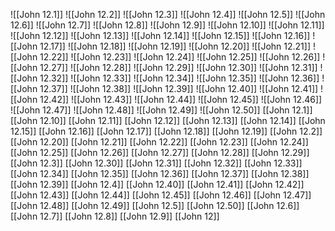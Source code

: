 ![[John 12.1]]
![[John 12.2]]
![[John 12.3]]
![[John 12.4]]
![[John 12.5]]
![[John 12.6]]
![[John 12.7]]
![[John 12.8]]
![[John 12.9]]
![[John 12.10]]
![[John 12.11]]
![[John 12.12]]
![[John 12.13]]
![[John 12.14]]
![[John 12.15]]
![[John 12.16]]
![[John 12.17]]
![[John 12.18]]
![[John 12.19]]
![[John 12.20]]
![[John 12.21]]
![[John 12.22]]
![[John 12.23]]
![[John 12.24]]
![[John 12.25]]
![[John 12.26]]
![[John 12.27]]
![[John 12.28]]
![[John 12.29]]
![[John 12.30]]
![[John 12.31]]
![[John 12.32]]
![[John 12.33]]
![[John 12.34]]
![[John 12.35]]
![[John 12.36]]
![[John 12.37]]
![[John 12.38]]
![[John 12.39]]
![[John 12.40]]
![[John 12.41]]
![[John 12.42]]
![[John 12.43]]
![[John 12.44]]
![[John 12.45]]
![[John 12.46]]
![[John 12.47]]
![[John 12.48]]
![[John 12.49]]
![[John 12.50]]
[[John 12.1]]
[[John 12.10]]
[[John 12.11]]
[[John 12.12]]
[[John 12.13]]
[[John 12.14]]
[[John 12.15]]
[[John 12.16]]
[[John 12.17]]
[[John 12.18]]
[[John 12.19]]
[[John 12.2]]
[[John 12.20]]
[[John 12.21]]
[[John 12.22]]
[[John 12.23]]
[[John 12.24]]
[[John 12.25]]
[[John 12.26]]
[[John 12.27]]
[[John 12.28]]
[[John 12.29]]
[[John 12.3]]
[[John 12.30]]
[[John 12.31]]
[[John 12.32]]
[[John 12.33]]
[[John 12.34]]
[[John 12.35]]
[[John 12.36]]
[[John 12.37]]
[[John 12.38]]
[[John 12.39]]
[[John 12.4]]
[[John 12.40]]
[[John 12.41]]
[[John 12.42]]
[[John 12.43]]
[[John 12.44]]
[[John 12.45]]
[[John 12.46]]
[[John 12.47]]
[[John 12.48]]
[[John 12.49]]
[[John 12.5]]
[[John 12.50]]
[[John 12.6]]
[[John 12.7]]
[[John 12.8]]
[[John 12.9]]
[[John 12]]
